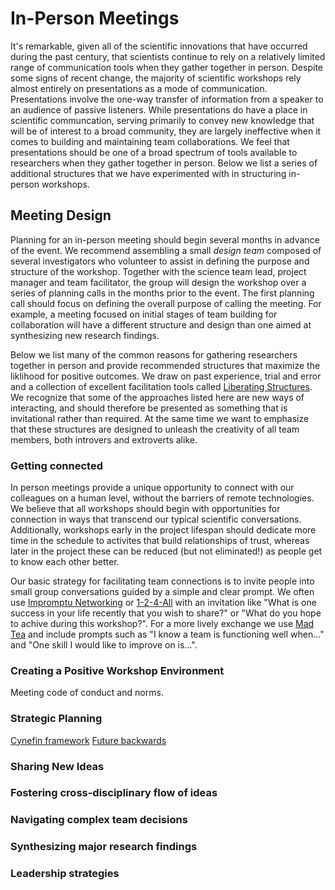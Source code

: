 # In-Person Meetings

It's remarkable, given all of the scientific innovations that have occurred during the past century, that scientists continue to rely on a relatively limited range of communication tools when they gather together in person. Despite some signs of recent change, the majority of scientific workshops rely almost entirely on presentations as a mode of communication. Presentations involve the one-way transfer of information from a speaker to an audience of passive listeners. While presentations do have a place in scientific communcation, serving primarily to convey new knowledge that will be of interest to a broad community, they are largely ineffective when it comes to building and maintaining team collaborations. We feel that presentations should be one of a broad spectrum of tools available to researchers when they gather together in person. Below we list a series of additional structures that we have experimented with in structuring in-person workshops.

## Meeting Design

Planning for an in-person meeting should begin several months in advance of the event. We recommend assembling a small *design team* composed of several investigators who volunteer to assist in defining the purpose and structure of the workshop. Together with the science team lead, project manager and team facilitator, the group will design the workshop over a series of planning calls in the months prior to the event. The first planning call should focus on defining the overall purpose of calling the meeting. For example, a meeting focused on initial stages of team building for collaboration will have a different structure and design than one aimed at synthesizing new research findings.

Below we list many of the common reasons for gathering researchers together in person and provide recommended structures that maximize the liklihood for positive outcomes. We draw on past experience, trial and error and a collection of excellent facilitation tools called [Liberating Structures](http://www.liberatingstructures.com/). We recognize that some of the approaches listed here are new ways of interacting, and should therefore be presented as something that is invitational rather than required. At the same time we want to emphasize that these structures are designed to unleash the creativity of all team members, both introvers and extroverts alike.

### Getting connected

In person meetings provide a unique opportunity to connect with our colleagues on a human level, without the barriers of remote technologies. We believe that all workshops should begin with opportunities for connection in ways that transcend our typical scientific conversations. Additionally, workshops early in the project lifespan should dedicate more time in the schedule to activites that build relationships of trust, whereas later in the project these can be reduced (but not eliminated!) as people get to know each other better.

Our basic strategy for facilitating team connections is to invite people into small group conversations guided by a simple and clear prompt. We often use [Impromptu Networking](http://www.liberatingstructures.com/2-impromptu-networking/) or [1-2-4-All](http://www.liberatingstructures.com/1-1-2-4-all/) with an invitation like "What is one success in your life recently that you wish to share?" or "What do you hope to achive during this workshop?". For a more lively exchange we use [Mad Tea](http://www.liberatingstructures.com/mad-tea/) and include prompts such as "I know a team is functioning well when..." and "One skill I would like to improve on is...". 


### Creating a Positive Workshop Environment

Meeting code of conduct and norms. 

### Strategic Planning

[Cynefin framework](https://en.wikipedia.org/wiki/Cynefin_framework)
[Future backwards](https://cognitive-edge.com/methods/the-future-backwards/)

### Sharing New Ideas

### Fostering cross-disciplinary flow of ideas

### Navigating complex team decisions

### Synthesizing major research findings

### Leadership strategies


